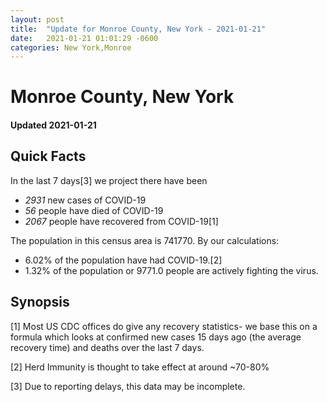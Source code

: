 ```yaml
---
layout: post
title:  "Update for Monroe County, New York - 2021-01-21"
date:   2021-01-21 01:01:29 -0600
categories: New York,Monroe
---
```


# Monroe County, New York
#### Updated 2021-01-21

## Quick Facts

In the last 7 days[3] we project there have been
- *2931* new cases of COVID-19
- *56* people have died of COVID-19
- *2067* people have recovered from COVID-19[1]

The population in this census area is 741770. By our calculations:
- 6.02% of the population have had COVID-19.[2]
- 1.32% of the population or 9771.0 people are actively fighting the virus.

## Synopsis




[1] Most US CDC offices do give any recovery statistics- we base this on a formula which looks at confirmed new cases
15 days ago (the average recovery time) and deaths over the last 7 days.

[2] Herd Immunity is thought to take effect at around ~70-80%

[3] Due to reporting delays, this data may be incomplete.
 
    